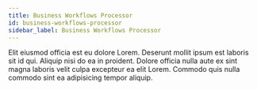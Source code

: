 ```yaml
---
title: Business Workflows Processor
id: business-workflows-processor
sidebar_label: Business Workflows Processor
---
```


Elit eiusmod officia est eu dolore Lorem. Deserunt mollit ipsum est laboris sit id qui. Aliquip nisi do ea in proident. Dolore officia nulla aute ex sint magna laboris velit culpa excepteur ea elit Lorem. Commodo quis nulla commodo sint ea adipisicing tempor aliquip.

